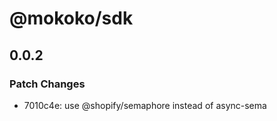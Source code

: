 # @mokoko/sdk

## 0.0.2

### Patch Changes

- 7010c4e: use @shopify/semaphore instead of async-sema
